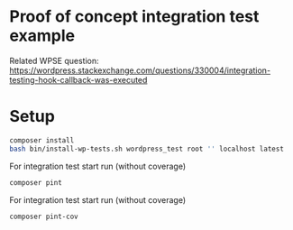 # Proof of concept integration test example

Related WPSE question: https://wordpress.stackexchange.com/questions/330004/integration-testing-hook-callback-was-executed

# Setup

```bash
composer install
bash bin/install-wp-tests.sh wordpress_test root '' localhost latest
```

For integration test start run (without coverage)

```bash
composer pint
```

For integration test start run (without coverage)

```bash
composer pint-cov
```

